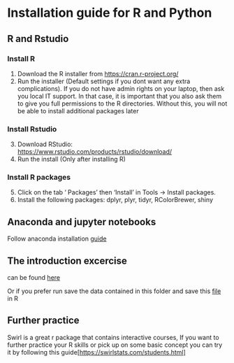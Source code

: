 # Installation	guide	for	R	and	Python

## R and Rstudio

### Install R
1. Download	the	R	installer	from	https://cran.r-project.org/
2. Run	the	installer (Default	settings	if you dont want any extra complications).	If	you	do	not	have	admin	rights	on	your laptop, then	ask	you	local	IT	support.	In	that	case,	it	is	important	that	you	also	ask	them	to	give	you	full	permissions	to	the	R directories.	Without	this,	you	will	not	be	able	to	install	additional packages	later

### Install Rstudio
3. Download	RStudio:	https://www.rstudio.com/products/rstudio/download/
4. Run the install (Only after installing R)

### Install R packages
5. Click	on	the	tab	‘	Packages’	then	‘Install’	in	Tools	->	Install	packages.
5. Install	the	following	packages:	dplyr, plyr, tidyr, RColorBrewer, shiny

## Anaconda and  jupyter notebooks
Follow anaconda installation [guide](https://docs.anaconda.com/anaconda/install/windows/ "Title")


## The introduction excercise 

can be found [here](http://htmlpreview.github.io/?https://github.com/data-science-seminar/Seminars/blob/master/Installation%20guide/R/Introduction-excercise.html)

Or if you prefer run  save the data contained in this folder and save this [file](https://github.com/data-science-seminar/Seminars/blob/master/Installation%20guide/test.Rmd) in R


## Further practice

Swirl is a great r package that contains interactive courses, If you want to further practice your R skills or pick up on some basic concept you can try it by following this guide[https://swirlstats.com/students.html]
